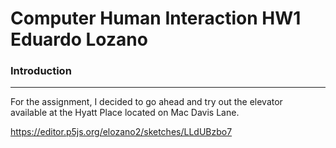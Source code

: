 Computer Human Interaction HW1  
Eduardo Lozano
===

### Introduction
---
For the assignment, I decided to go ahead and try out the elevator  
available at the Hyatt Place located on Mac Davis Lane.

















https://editor.p5js.org/elozano2/sketches/LLdUBzbo7
